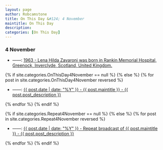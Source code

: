 ```yaml
---
layout: page
author: Robcamstone
title: On This Day &#124; 4 November 
maintitle: On This Day
description:
categories: [On This Day]
---
```


### 4 November

* ——: [1963 - Lena Hilda Zavaroni was born in Rankin Memorial Hospital, Greenock, Inverclyde, Scotland, United Kingdom.](/biography/lena-zavaroni)

{% if site.categories.OnThisDay4November == null %}
{% else %}
{% for post in site.categories.OnThisDay4November reversed %}
<ul>
<li> ——: <a href="{{ post.url }}">{{ post.date | date: "%Y" }} - {{ post.maintitle }} - {{ post.post_description }}</a></li>
</ul>
{% endfor %}
{% endif %}

{% if site.categories.Repeat4November == null %}
{% else %}
{% for post in site.categories.Repeat4November reversed %}
<ul>
<li> ——: <a href="{{ post.url }}">{{ post.date | date: "%Y" }} - Repeat broadcast of {{ post.maintitle }} - {{ post.post_description }}</a></li>
</ul>
{% endfor %}
{% endif %}

